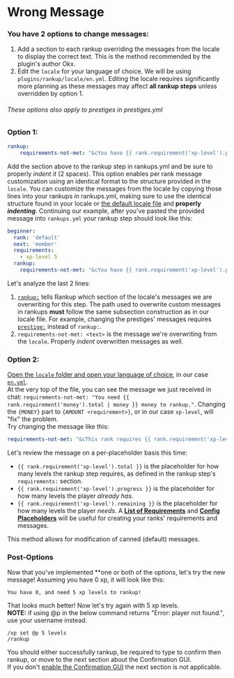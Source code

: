 # Wrong Message
### You have 2 options to change messages:
1. Add a section to each rankup overriding the messages from the locale to display the correct text. This is the method recommended by the plugin's author Okx.  
2. Edit the `locale` for your language of choice. We will be using `plugins/rankup/locale/en.yml`. Editing the locale requires significantly more planning as these messages may affect **all rankup steps** unless overridden by option 1.  
###### These options also apply to prestiges in prestiges.yml
### Option 1:  
```yaml
rankup:
    requirements-not-met: "&cYou have {{ rank.requirement('xp-level').progress }}, and need {{ rank.requirement('xp-level').total }} xp levels to rankup!"
```
Add the section above to the rankup step in rankups.yml and be sure to properly _indent it_ (2 spaces). This option enables per rank message customization using an identical format to the structure provided in the `locale`. You can customize the messages from the locale by copying those lines into your rankups in rankups.yml, making sure to use the identical structure found in your locale or [the default locale file](https://github.com/okx-code/Rankup3/tree/master/src/main/resources/locale) and **properly _indenting_**. Continuing our example, after you've pasted the provided message into `rankups.yml` your rankup step should look like this:  
```yaml
beginner:
  rank: 'default'
  next: 'member'
  requirements:
    - xp-level 5
  rankup:
    requirements-not-met: "&cYou have {{ rank.requirement('xp-level').progress }}, and need {{ rank.requirement('xp-level').total }} xp levels to rankup!"
```  
Let's analyze the last 2 lines:  
1. [`rankup:`](../Rankups-and-prestiges/How-to-rankups.yml.md#3-rankup) tells Rankup which section of the locale's messages we are overwriting for this step. The path used to overwrite custom messages in rankups **must** follow the same subsection construction as in our locale file. For example, changing the prestiges' messages requires [`prestige:`](../Rankups-and-prestiges/How-to-prestiges.yml.md#message-me) instead of `rankup:`.  
2. `requirements-not-met: <text>` is the message we're overwriting from the `locale`. Properly _indent_ overwritten messages as well.
### Option 2:  
[Open the `locale` folder and open your language of choice](https://github.com/okx-code/Rankup3/tree/master/src/main/resources/locale), in our case [`en.yml`](https://github.com/okx-code/Rankup3/blob/master/src/main/resources/locale/en.yml).  
At the very top of the file, you can see the message we just received in chat: `requirements-not-met: "You need {{ rank.requirement('money').total | money }} money to rankup."`. Changing the `{MONEY}` part to `{AMOUNT <requirement>}`, or in our case `xp-level`, will "fix" the problem.  
Try changing the message like this:
```yaml
requirements-not-met: "&cThis rank requires {{ rank.requirement('xp-level').total }} xp levels. You have {{ rank.requirement('xp-level').progress }}, and need {{ rank.requirement('xp-level').remaining }} xp levels!"
```
Let's review the message on a per-placeholder basis this time:
* `{{ rank.requirement('xp-level').total }}` is the placeholder for how many levels the rankup step requires, as defined in the rankup step's `requirements:` section.
* `{{ rank.requirement('xp-level').progress }}` is the placeholder for how many levels the player _already has_.
* `{{ rank.requirement('xp-level').remaining }}` is the placeholder for how many levels the player _needs_.
A **[List of Requirements](../Core-Files/List-of-Requirements.md)** and **[Config Placeholders](../Core-Files/Config-Placeholders.md)** will be useful for creating your ranks' requirements and messages.  

This method allows for modification of canned (default) messages.  
### Post-Options
Now that you've implemented **one or both of the options, let's try the new message! Assuming you have 0 xp, it will look like this:
```
You have 0, and need 5 xp levels to rankup!
```
That looks much better! Now let's try again with 5 xp levels.  
**NOTE:** if using @p in the below command returns "Error: player not found.", use your username instead.
```
/xp set @p 5 levels
/rankup
```
You should either successfully rankup, be required to type to confirm then rankup, or move to the next section about the Confirmation GUI.  
If you don't [enable the Confirmation GUI](https://github.com/okx-code/Rankup3/blob/master/src/main/resources/config.yml#L49-L51) the next section is not applicable.
